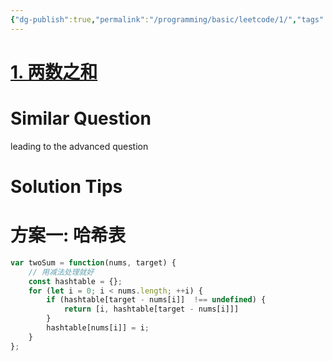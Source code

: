 ```yaml
---
{"dg-publish":true,"permalink":"/programming/basic/leetcode/1/","tags":["leetcode/hash-table/index"]}
---
```



# [1. 两数之和](https://leetcode.cn/problems/two-sum/)

# Similar Question

leading to the advanced question

# Solution Tips

# 方案一: 哈希表

```js
var twoSum = function(nums, target) {
    // 用减法处理就好
    const hashtable = {};
    for (let i = 0; i < nums.length; ++i) {
        if (hashtable[target - nums[i]]  !== undefined) {
            return [i, hashtable[target - nums[i]]]
        }
        hashtable[nums[i]] = i;
    }
};
```
